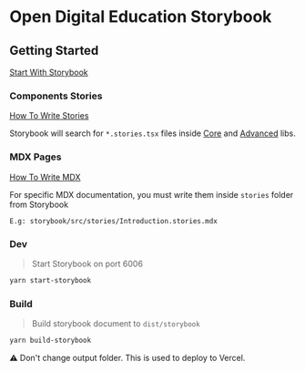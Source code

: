 # Open Digital Education Storybook

## Getting Started

[Start With Storybook](https://storybook.js.org/tutorials/intro-to-storybook/react/fr/get-started/)

### Components Stories

[How To Write Stories](https://storybook.js.org/docs/react/writing-stories/introduction)

Storybook will search for `*.stories.tsx` files inside [Core](../packages/core/) and [Advanced](../packages/advanced/) libs.

### MDX Pages

[How To Write MDX](https://storybook.js.org/docs/react/writing-docs/mdx)

For specific MDX documentation, you must write them inside `stories` folder from Storybook

`E.g: storybook/src/stories/Introduction.stories.mdx`

### Dev

> Start Storybook on port 6006

```bash
yarn start-storybook
```

### Build

> Build storybook document to `dist/storybook`

```bash
yarn build-storybook
```

⚠️ Don't change output folder. This is used to deploy to Vercel.
